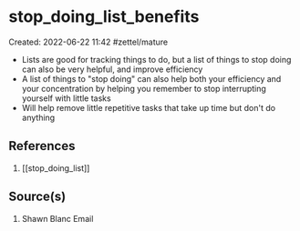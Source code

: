 # stop_doing_list_benefits
Created: 2022-06-22 11:42
#zettel/mature

- Lists are good for tracking things to do, but a list of things to stop doing can also be very helpful, and improve efficiency
- A list of things to "stop doing" can also help both your efficiency and your concentration by helping you remember to stop interrupting yourself with little tasks
- Will help remove little repetitive tasks that take up time but don't do anything

## References
1. [[stop_doing_list]]

## Source(s)
1. Shawn Blanc Email